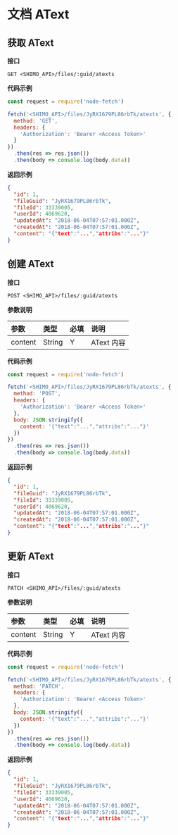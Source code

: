 # 文档 AText

## 获取 AText

**接口**

`GET <SHIMO_API>/files/:guid/atexts`

**代码示例**

```js
const request = require('node-fetch')

fetch('<SHIMO_API>/files/JyRX1679PL86rbTk/atexts', {
  method: 'GET',
  headers: {
    'Authorization': 'Bearer <Access Token>'
  }
})
  .then(res => res.json())
  .then(body => console.log(body.data))
```

**返回示例**

```json
{
  "id": 1,
  "fileGuid": "JyRX1679PL86rbTk",
  "fileId": 33339005,
  "userId": 4069620,
  "updatedAt": "2018-06-04T07:57:01.000Z",
  "createdAt": "2018-06-04T07:57:01.000Z",
  "content": "{"text":"...","attribs":"..."}"
}
```

## 创建 AText

**接口**

`POST <SHIMO_API>/files/:guid/atexts`

**参数说明**

| 参数      | 类型   | 必填 | 说明 |
| :------- | :----- | :-- | :-- |
| content | String | Y   | AText 内容 |

**代码示例**

```js
const request = require('node-fetch')

fetch('<SHIMO_API>/files/JyRX1679PL86rbTk/atexts', {
  method: 'POST',
  headers: {
    'Authorization': 'Bearer <Access Token>'
  },
  body: JSON.stringify({
    content: '{"text":"...","attribs":"..."}'
  })
})
  .then(res => res.json())
  .then(body => console.log(body.data))
```

**返回示例**

```json
{
  "id": 1,
  "fileGuid": "JyRX1679PL86rbTk",
  "fileId": 33339005,
  "userId": 4069620,
  "updatedAt": "2018-06-04T07:57:01.000Z",
  "createdAt": "2018-06-04T07:57:01.000Z",
  "content": "{"text":"...","attribs":"..."}"
}
```

## 更新 AText

**接口**

`PATCH <SHIMO_API>/files/:guid/atexts`

**参数说明**

| 参数      | 类型   | 必填 | 说明 |
| :------- | :----- | :-- | :-- |
| content | String | Y   | AText 内容 |

**代码示例**

```js
const request = require('node-fetch')

fetch('<SHIMO_API>/files/JyRX1679PL86rbTk/atexts', {
  method: 'PATCH',
  headers: {
    'Authorization': 'Bearer <Access Token>'
  },
  body: JSON.stringify({
    content: '{"text":"...","attribs":"..."}'
  })
})
  .then(res => res.json())
  .then(body => console.log(body.data))
```

**返回示例**

```json
{
  "id": 1,
  "fileGuid": "JyRX1679PL86rbTk",
  "fileId": 33339005,
  "userId": 4069620,
  "updatedAt": "2018-06-04T07:57:01.000Z",
  "createdAt": "2018-06-04T07:57:01.000Z",
  "content": "{"text":"...","attribs":"..."}"
}
```
